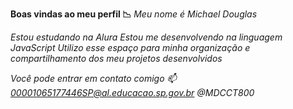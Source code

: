 **Boas vindas ao meu perfil 📉**
*Meu nome é Michael Douglas*

*Estou estudando na Alura
Estou me desenvolvendo na linguagem JavaScript
Utilizo esse espaço para minha organização e compartilhamento dos meu projetos desenvolvidos*

*Você pode entrar em contato comigo 📫
00001065177446SP@al.educacao.sp.gov.br
@MDCCT800*

